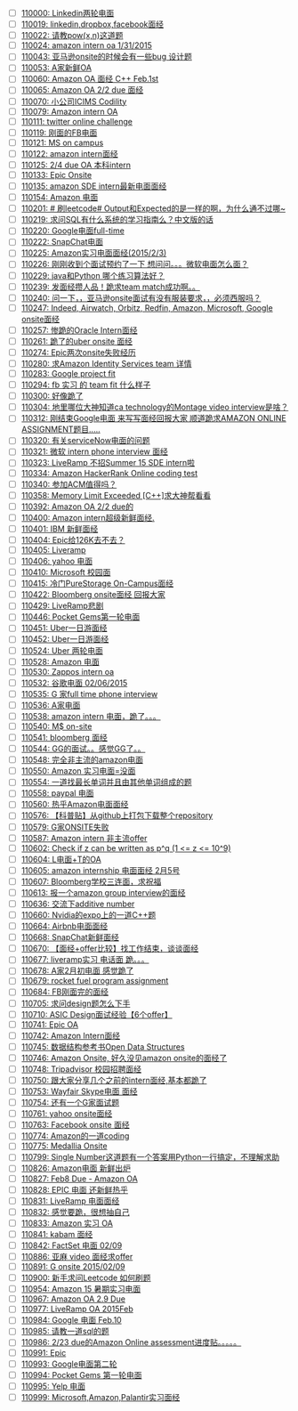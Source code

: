 - [ ] [110000: Linkedin两轮电面](http://instant.1point3acres.com/thread/110000)
- [ ] [110019: linkedin,dropbox,facebook面经](http://instant.1point3acres.com/thread/110019)
- [ ] [110022: 请教pow(x,n)这道题](http://instant.1point3acres.com/thread/110022)
- [ ] [110024: amazon intern oa 1/31/2015](http://instant.1point3acres.com/thread/110024)
- [ ] [110043: 亚马逊onsite的时候会有一些bug 设计题](http://instant.1point3acres.com/thread/110043)
- [ ] [110053: A家新鲜OA](http://instant.1point3acres.com/thread/110053)
- [ ] [110060: Amazon OA 面经 C++ Feb.1st](http://instant.1point3acres.com/thread/110060)
- [ ] [110065: Amazon OA 2/2 due 面经](http://instant.1point3acres.com/thread/110065)
- [ ] [110070: 小公司ICIMS Codility](http://instant.1point3acres.com/thread/110070)
- [ ] [110079: Amazon intern OA](http://instant.1point3acres.com/thread/110079)
- [ ] [110111: twitter online challenge](http://instant.1point3acres.com/thread/110111)
- [ ] [110119: 刚面的FB电面](http://instant.1point3acres.com/thread/110119)
- [ ] [110121: MS on campus](http://instant.1point3acres.com/thread/110121)
- [ ] [110122: amazon intern面经](http://instant.1point3acres.com/thread/110122)
- [ ] [110125: 2/4 due OA 本科intern](http://instant.1point3acres.com/thread/110125)
- [ ] [110133: Epic Onsite](http://instant.1point3acres.com/thread/110133)
- [ ] [110135: amazon SDE intern最新电面面经](http://instant.1point3acres.com/thread/110135)
- [ ] [110154: Amazon 电面](http://instant.1point3acres.com/thread/110154)
- [ ] [110201: # 刷leetcode# Output和Expected的是一样的啊，为什么通不过哪~](http://instant.1point3acres.com/thread/110201)
- [ ] [110219: 求问SQL有什么系统的学习指南么？中文版的话](http://instant.1point3acres.com/thread/110219)
- [ ] [110220: Google电面full-time](http://instant.1point3acres.com/thread/110220)
- [ ] [110222: SnapChat电面](http://instant.1point3acres.com/thread/110222)
- [ ] [110225: Amazon实习电面面经(2015/2/3)](http://instant.1point3acres.com/thread/110225)
- [ ] [110226: 刚刚收到个面试预约了一下 想问问。。。微软电面怎么面？](http://instant.1point3acres.com/thread/110226)
- [ ] [110229: java和Python 哪个练习算法好？](http://instant.1point3acres.com/thread/110229)
- [ ] [110239: 发面经攒人品！跪求team match成功啊。。](http://instant.1point3acres.com/thread/110239)
- [ ] [110240: 问一下，，亚马逊onsite面试有没有服装要求，，必须西服吗？](http://instant.1point3acres.com/thread/110240)
- [ ] [110247: Indeed, Airwatch, Orbitz, Redfin, Amazon, Microsoft, Google onsite面经](http://instant.1point3acres.com/thread/110247)
- [ ] [110257: 惨跪的Oracle Intern面经](http://instant.1point3acres.com/thread/110257)
- [ ] [110261: 跪了的uber onsite 面经](http://instant.1point3acres.com/thread/110261)
- [ ] [110274: Epic两次onsite失败经历](http://instant.1point3acres.com/thread/110274)
- [ ] [110280: 求Amazon Identity Services team 详情](http://instant.1point3acres.com/thread/110280)
- [ ] [110283: Google project fit](http://instant.1point3acres.com/thread/110283)
- [ ] [110294: fb 实习 的 team fit 什么样子](http://instant.1point3acres.com/thread/110294)
- [ ] [110300: 好像跪了](http://instant.1point3acres.com/thread/110300)
- [ ] [110304: 地里哪位大神知道ca technology的Montage video interview是啥？](http://instant.1point3acres.com/thread/110304)
- [ ] [110312: 刚结束Google电面 来写写面经回报大家   顺道跪求AMAZON ONLINE ASSIGNMENT题目.....](http://instant.1point3acres.com/thread/110312)
- [ ] [110320: 有关serviceNow电面的问题](http://instant.1point3acres.com/thread/110320)
- [ ] [110321: 微软 intern phone interview 面经](http://instant.1point3acres.com/thread/110321)
- [ ] [110323: LiveRamp 不招Summer 15 SDE intern啦](http://instant.1point3acres.com/thread/110323)
- [ ] [110334: Amazon HackerRank Online coding test](http://instant.1point3acres.com/thread/110334)
- [ ] [110340: 参加ACM值得吗？](http://instant.1point3acres.com/thread/110340)
- [ ] [110358: Memory Limit Exceeded [C++]求大神帮看看](http://instant.1point3acres.com/thread/110358)
- [ ] [110392: Amazon OA 2/2 due的](http://instant.1point3acres.com/thread/110392)
- [ ] [110400: Amazon intern超级新鲜面经.](http://instant.1point3acres.com/thread/110400)
- [ ] [110401: IBM 新鲜面经](http://instant.1point3acres.com/thread/110401)
- [ ] [110404: Epic给126K去不去？](http://instant.1point3acres.com/thread/110404)
- [ ] [110405: Liveramp](http://instant.1point3acres.com/thread/110405)
- [ ] [110406: yahoo 电面](http://instant.1point3acres.com/thread/110406)
- [ ] [110410: Microsoft 校园面](http://instant.1point3acres.com/thread/110410)
- [ ] [110415: 冷门PureStorage On-Campus面经](http://instant.1point3acres.com/thread/110415)
- [ ] [110422: Bloomberg onsite面经 回报大家](http://instant.1point3acres.com/thread/110422)
- [ ] [110429: LiveRamp悲剧](http://instant.1point3acres.com/thread/110429)
- [ ] [110446: Pocket Gems第一轮电面](http://instant.1point3acres.com/thread/110446)
- [ ] [110451: Uber一日游面经](http://instant.1point3acres.com/thread/110451)
- [ ] [110452: Uber一日游面经](http://instant.1point3acres.com/thread/110452)
- [ ] [110524: Uber 两轮电面](http://instant.1point3acres.com/thread/110524)
- [ ] [110528: Amazon 电面](http://instant.1point3acres.com/thread/110528)
- [ ] [110530: Zappos intern oa](http://instant.1point3acres.com/thread/110530)
- [ ] [110532: 谷歌电面 02/06/2015](http://instant.1point3acres.com/thread/110532)
- [ ] [110535: G 家full time phone interview](http://instant.1point3acres.com/thread/110535)
- [ ] [110536: A家电面](http://instant.1point3acres.com/thread/110536)
- [ ] [110538: amazon intern 电面，跪了。。。](http://instant.1point3acres.com/thread/110538)
- [ ] [110540: M$ on-site](http://instant.1point3acres.com/thread/110540)
- [ ] [110541: bloomberg 面经](http://instant.1point3acres.com/thread/110541)
- [ ] [110544: GG的面试。。感觉GG了。。](http://instant.1point3acres.com/thread/110544)
- [ ] [110548: 完全非主流的amazon电面](http://instant.1point3acres.com/thread/110548)
- [ ] [110550: Amazon 实习电面=没面](http://instant.1point3acres.com/thread/110550)
- [ ] [110554: 一道找最长单词并且由其他单词组成的题](http://instant.1point3acres.com/thread/110554)
- [ ] [110558: paypal 电面](http://instant.1point3acres.com/thread/110558)
- [ ] [110560: 热乎Amazon电面面经](http://instant.1point3acres.com/thread/110560)
- [ ] [110576: 【科普贴】从github上打包下载整个repository](http://instant.1point3acres.com/thread/110576)
- [ ] [110579: G家ONSITE失败](http://instant.1point3acres.com/thread/110579)
- [ ] [110587: Amazon intern 非主流offer](http://instant.1point3acres.com/thread/110587)
- [ ] [110602: Check if z can be written as p^q (1 &lt;= z &lt;= 10^9)](http://instant.1point3acres.com/thread/110602)
- [ ] [110604: L电面+T的OA](http://instant.1point3acres.com/thread/110604)
- [ ] [110605: amazon internship 电面面经 2月5号](http://instant.1point3acres.com/thread/110605)
- [ ] [110607: Bloomberg学校三连面，求祝福](http://instant.1point3acres.com/thread/110607)
- [ ] [110613: 报一个amazon group interview的面经](http://instant.1point3acres.com/thread/110613)
- [ ] [110636: 交流下additive number](http://instant.1point3acres.com/thread/110636)
- [ ] [110660: Nvidia的expo上的一道C++题](http://instant.1point3acres.com/thread/110660)
- [ ] [110664: Airbnb电面面经](http://instant.1point3acres.com/thread/110664)
- [ ] [110668: SnapChat新鲜面经](http://instant.1point3acres.com/thread/110668)
- [ ] [110670: 【面经+offer比较】找工作结束，谈谈面经](http://instant.1point3acres.com/thread/110670)
- [ ] [110677: liveramp实习 电话面 跪。。。](http://instant.1point3acres.com/thread/110677)
- [ ] [110678: A家2月初电面 感觉跪了](http://instant.1point3acres.com/thread/110678)
- [ ] [110679: rocket fuel program assignment](http://instant.1point3acres.com/thread/110679)
- [ ] [110684: FB刚面完的面经](http://instant.1point3acres.com/thread/110684)
- [ ] [110705: 求问design题怎么下手](http://instant.1point3acres.com/thread/110705)
- [ ] [110710: ASIC Design面试经验【6个offer】](http://instant.1point3acres.com/thread/110710)
- [ ] [110741: Epic OA](http://instant.1point3acres.com/thread/110741)
- [ ] [110742: Amazon Intern面经](http://instant.1point3acres.com/thread/110742)
- [ ] [110745: 数据结构参考书Open Data Structures](http://instant.1point3acres.com/thread/110745)
- [ ] [110746: Amazon Onsite, 好久没见amazon onsite的面经了](http://instant.1point3acres.com/thread/110746)
- [ ] [110748: Tripadvisor 校园招聘面经](http://instant.1point3acres.com/thread/110748)
- [ ] [110750: 跟大家分享几个之前的intern面经,基本都跪了](http://instant.1point3acres.com/thread/110750)
- [ ] [110753: Wayfair Skype电面 面经](http://instant.1point3acres.com/thread/110753)
- [ ] [110754: 还有一个G家面试题](http://instant.1point3acres.com/thread/110754)
- [ ] [110761: yahoo onsite面经](http://instant.1point3acres.com/thread/110761)
- [ ] [110763: Facebook onsite 面经](http://instant.1point3acres.com/thread/110763)
- [ ] [110774: Amazon的一道coding](http://instant.1point3acres.com/thread/110774)
- [ ] [110775: Medallia Onsite](http://instant.1point3acres.com/thread/110775)
- [ ] [110799: Single Number这道题有一个答案用Python一行搞定，不理解求助](http://instant.1point3acres.com/thread/110799)
- [ ] [110826: Amazon电面 新鲜出炉](http://instant.1point3acres.com/thread/110826)
- [ ] [110827: Feb8 Due - Amazon OA](http://instant.1point3acres.com/thread/110827)
- [ ] [110828: EPIC 电面 还新鲜热乎](http://instant.1point3acres.com/thread/110828)
- [ ] [110831: LiveRamp 电面面经](http://instant.1point3acres.com/thread/110831)
- [ ] [110832: 感觉要跪，很想抽自己](http://instant.1point3acres.com/thread/110832)
- [ ] [110833: Amazon 实习 OA](http://instant.1point3acres.com/thread/110833)
- [ ] [110841: kabam 面经](http://instant.1point3acres.com/thread/110841)
- [ ] [110842: FactSet 电面 02/09](http://instant.1point3acres.com/thread/110842)
- [ ] [110886: 亚麻 video 面经求offer](http://instant.1point3acres.com/thread/110886)
- [ ] [110891: G onsite 2015/02/09](http://instant.1point3acres.com/thread/110891)
- [ ] [110900: 新手求问Leetcode 如何刷题](http://instant.1point3acres.com/thread/110900)
- [ ] [110954: Amazon 15 暑期实习电面](http://instant.1point3acres.com/thread/110954)
- [ ] [110967: Amazon OA 2.9 Due](http://instant.1point3acres.com/thread/110967)
- [ ] [110977: LiveRamp OA 2015Feb](http://instant.1point3acres.com/thread/110977)
- [ ] [110984: Google 电面 Feb.10](http://instant.1point3acres.com/thread/110984)
- [ ] [110985: 请教一道sql的题](http://instant.1point3acres.com/thread/110985)
- [ ] [110986: 2/23 due的Amazon Online assessment进度贴。。。。。](http://instant.1point3acres.com/thread/110986)
- [ ] [110991: Epic](http://instant.1point3acres.com/thread/110991)
- [ ] [110993: Google电面第二轮](http://instant.1point3acres.com/thread/110993)
- [ ] [110994: Pocket Gems 第一轮电面](http://instant.1point3acres.com/thread/110994)
- [ ] [110995: Yelp 电面](http://instant.1point3acres.com/thread/110995)
- [ ] [110999: Microsoft,Amazon,Palantir实习面经](http://instant.1point3acres.com/thread/110999)
